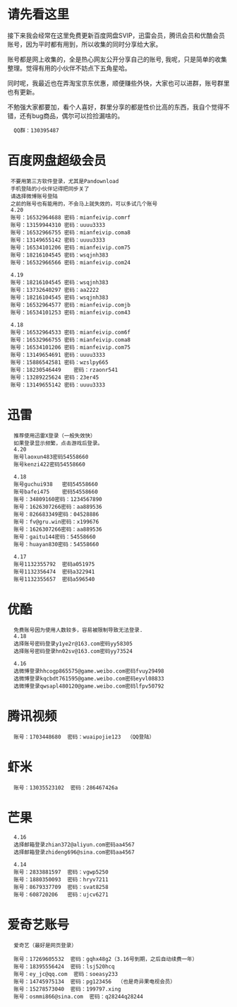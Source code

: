 # 请先看这里
接下来我会经常在这里免费更新百度网盘SVIP，迅雷会员，腾讯会员和优酷会员账号，因为平时都有用到，所以收集的同时分享给大家。

账号都是网上收集的，全是热心网友公开分享自己的账号, 我呢，只是简单的收集整理。觉得有用的小伙伴不妨点下五角星哈。

同时呢，我最近也在弄淘宝京东优惠，顺便赚些外快，大家也可以进群，账号群里也有更新。

不勉强大家都要加，看个人喜好，群里分享的都是性价比高的东西，我自个觉得不错，还有bug商品，偶尔可以捡捡漏啥的。

      QQ群：130395487

# 百度网盘超级会员

     不要用第三方软件登录，尤其是Pandownload
     手机登陆的小伙伴记得把同步关了
     请选择微博账号登陆
     之前的账号也有能用的，不会马上就失效的，可以多试几个账号
     4.20
     账号：16532964688 密码：mianfeivip.comrf
     账号：13159944310 密码：uuuu3333
     账号：16532966755 密码：mianfeivip.coma8
     账号：13149655142 密码：uuuu3333
     账号：16534101206 密码：mianfeivip.com75
     账号：18216104545 密码：wsqjnh383
     账号：16532966566 密码：mianfeivip.com24
     
     4.19
     账号：18216104545 密码：wsqjnh383
     账号：13732640297 密码：aa2222
     账号：18216104545 密码：wsqjnh383
     账号：16532964577 密码：mianfeivip.comjb
     账号：16534101253 密码：mianfeivip.com43
     
     4.18
     账号：16532964533 密码：mianfeivip.com6f
     账号：16532966755 密码：mianfeivip.coma8
     账号：16534101206 密码：mianfeivip.com75
     账号：13149654691 密码：uuuu3333
     账号：15886542581 密码：wzslpy665
     账号：18230546449    密码：rzaonr541
     账号：13289225624 密码：23er45
     账号：13149655142 密码：uuuu3333

# 迅雷
      推荐使用迅雷X登录（一般失效快）
      如果登录显示频繁，点击游戏后登录。
      4.20
      账号laoxun483密码54558660
      账号kenzi422密码54558660
      
      4.18
      账号guchui938   密码54558660
      账号bafei475    密码54558660
      账号：34809160密码：1234567890
      账号：1626307266密码：aa889536
      账号：826683349密码：04528886
      账号：fv@gru.win密码：x199676
      账号：1626307266密码：aa889536
      账号：gaitu144密码：54558660
      账号：huayan830密码：54558660

      4.17
      账号1132355792  密码a051975
      账号1132356474  密码a322941
      账号1132355657  密码a596540

# 优酷
      免费账号因为使用人数较多，容易被限制导致无法登录.
      4.18
      选择账号密码登录y1ye2r@163.com密码yy58305
      选择账号密码登录hn02sv@163.com密码yy73524
      
      4.16
      选微博登录hhcogp865575@game.weibo.com密码fvuy29498
      选微博登录kqcbdt761595@game.weibo.com密码eyvl08833
      选微博登录qwsapl480120@game.weibo.com密码lfpv50792

# 腾讯视频
      账号：1703448680  密码：wuaipojie123  （QQ登陆）

# 虾米
      账号：13035523102  密码：286467426a

# 芒果
      4.16
      选择邮箱登录zhian372@aliyun.com密码aa4567
      选择邮箱登录zhideng696@sina.com密码aa4567

      4.14
      账号：2833881597  密码：vgwp5250
      账号：1880350093  密码：hryv7211
      账号：8679337709  密码：svat8258
      账号：608720206   密码：ujcv6271
      
# 爱奇艺账号 
      爱奇艺（最好是网页登录）
      
      账号：17269605532  密码：gqhx48g2（3.16号到期，之后自动续费一年）
      账号：18395556424  密码：lsj520hcq
      账号：ey_jc@qq.com  密码：soeasy233
      账号：14745975134  密码：pg123456  （也是奇异果电视会员）
      账号：15278573040  密码：199797.xing
      账号：osmmi866@sina.com  密码：q28244q28244
      

